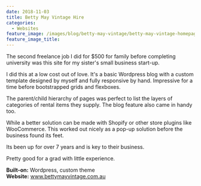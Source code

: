 ```yaml
---
date: 2018-11-03
title: Betty May Vintage Hire
categories:
  - Websites
feature_image: /images/blog/betty-may-vintage/betty-may-vintage-homepage.png
feature_image_title: 
---
```

<p>
The second freelance job I did for $500 for family before completing university was this
site for my sister's small business start-up.
</p>
<p>
I did this at a low cost out of love. It's a basic Wordpress blog with a custom template
designed by myself and fully responsive by hand. Impressive for a time before bootstrapped grids and flexboxes.
</p>
<p>
The parent/child hierarchy of pages was perfect to list the layers of categories of rental items they supply. The blog feature also came in handy too.
</p>
<p>
While a better solution can be made with Shopify or other store plugins like WooCommerce. This worked out nicely as a pop-up solution before the business found its feet. 
</p>
<p>
Its been up for over 7 years and is key to their business.
</p>
<p>
Pretty good for a grad with little experience.
</p>
<p>
<strong>Built-on:</strong> Wordpress, custom theme <br />
<strong>Website:</strong> <a href="www.bettymayvintage.com.au">www.bettymayvintage.com.au</a>
</p>
